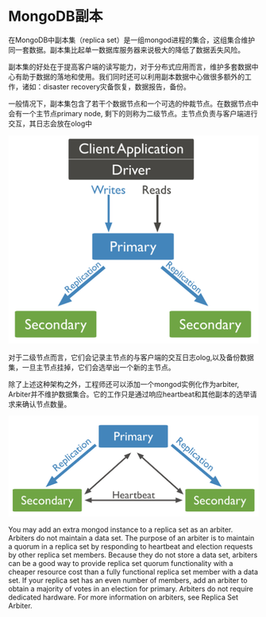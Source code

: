 # MongoDB副本

在MongoDB中副本集（replica set）是一组mongod进程的集合，这组集合维护同一套数据。副本集比起单一数据库服务器来说极大的降低了数据丢失风险。

副本集的好处在于提高客户端的读写能力，对于分布式应用而言，维护多套数据中心有助于数据的落地和使用。我们同时还可以利用副本数据中心做很多额外的工作，诸如：disaster recovery灾备恢复，数据报告，备份。

一般情况下，副本集包含了若干个数据节点和一个可选的仲裁节点。在数据节点中会有一个主节点primary node, 剩下的则称为二级节点。主节点负责与客户端进行交互，其日志会放在olog中

![](./images/replication-1.png)

对于二级节点而言，它们会记录主节点的与客户端的交互日志olog,以及备份数据集，一旦主节点挂掉，它们会选举出一个新的主节点。

除了上述这种架构之外，工程师还可以添加一个mongod实例化作为arbiter, Arbiter并不维护数据集合。它的工作只是通过响应heartbeat和其他副本的选举请求来确认节点数量。

![](./images/replication-2.png)

You may add an extra mongod instance to a replica set as an arbiter. Arbiters do not maintain a data set. The purpose of an arbiter is to maintain a quorum in a replica set by responding to heartbeat and election requests by other replica set members. Because they do not store a data set, arbiters can be a good way to provide replica set quorum functionality with a cheaper resource cost than a fully functional replica set member with a data set. If your replica set has an even number of members, add an arbiter to obtain a majority of votes in an election for primary. Arbiters do not require dedicated hardware. For more information on arbiters, see Replica Set Arbiter.